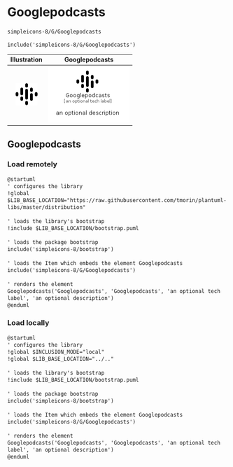 # Googlepodcasts


```text
simpleicons-8/G/Googlepodcasts
```

```text
include('simpleicons-8/G/Googlepodcasts')
```



| Illustration | Googlepodcasts |
| :---: | :---: |
| ![illustration for Illustration](../../simpleicons-8/G/Googlepodcasts.png) | ![illustration for Googlepodcasts](../../simpleicons-8/G/Googlepodcasts.Local.png) |




## Googlepodcasts

### Load remotely
```plantuml
@startuml
' configures the library
!global $LIB_BASE_LOCATION="https://raw.githubusercontent.com/tmorin/plantuml-libs/master/distribution"

' loads the library's bootstrap
!include $LIB_BASE_LOCATION/bootstrap.puml

' loads the package bootstrap
include('simpleicons-8/bootstrap')

' loads the Item which embeds the element Googlepodcasts
include('simpleicons-8/G/Googlepodcasts')

' renders the element
Googlepodcasts('Googlepodcasts', 'Googlepodcasts', 'an optional tech label', 'an optional description')
@enduml
```

### Load locally
```plantuml
@startuml
' configures the library
!global $INCLUSION_MODE="local"
!global $LIB_BASE_LOCATION="../.."

' loads the library's bootstrap
!include $LIB_BASE_LOCATION/bootstrap.puml

' loads the package bootstrap
include('simpleicons-8/bootstrap')

' loads the Item which embeds the element Googlepodcasts
include('simpleicons-8/G/Googlepodcasts')

' renders the element
Googlepodcasts('Googlepodcasts', 'Googlepodcasts', 'an optional tech label', 'an optional description')
@enduml
```

